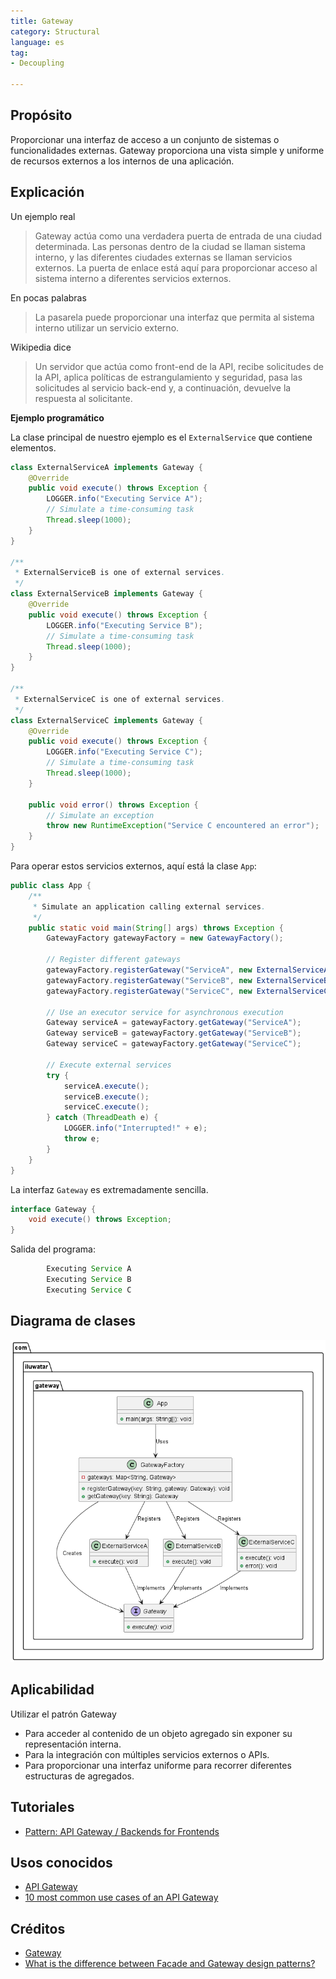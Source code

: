 ```yaml
---
title: Gateway
category: Structural
language: es
tag:
- Decoupling

---
```


## Propósito

Proporcionar una interfaz de acceso a un conjunto de sistemas o funcionalidades externas. Gateway proporciona una vista simple y uniforme de
recursos externos a los internos de una aplicación.

## Explicación

Un ejemplo real

> Gateway actúa como una verdadera puerta de entrada de una ciudad determinada. Las personas dentro de la ciudad se llaman sistema interno, y las diferentes ciudades externas se llaman servicios externos. La puerta de enlace está aquí para proporcionar acceso al sistema interno a diferentes servicios externos.

En pocas palabras

> La pasarela puede proporcionar una interfaz que permita al sistema interno utilizar un servicio externo.

Wikipedia dice

> Un servidor que actúa como front-end de la API, recibe solicitudes de la API, aplica políticas de estrangulamiento y seguridad, pasa las solicitudes al servicio back-end y, a continuación, devuelve la respuesta al solicitante.

**Ejemplo programático**

La clase principal de nuestro ejemplo es el `ExternalService` que contiene elementos.

```java
class ExternalServiceA implements Gateway {
    @Override
    public void execute() throws Exception {
        LOGGER.info("Executing Service A");
        // Simulate a time-consuming task
        Thread.sleep(1000);
    }
}

/**
 * ExternalServiceB is one of external services.
 */
class ExternalServiceB implements Gateway {
    @Override
    public void execute() throws Exception {
        LOGGER.info("Executing Service B");
        // Simulate a time-consuming task
        Thread.sleep(1000);
    }
}

/**
 * ExternalServiceC is one of external services.
 */
class ExternalServiceC implements Gateway {
    @Override
    public void execute() throws Exception {
        LOGGER.info("Executing Service C");
        // Simulate a time-consuming task
        Thread.sleep(1000);
    }

    public void error() throws Exception {
        // Simulate an exception
        throw new RuntimeException("Service C encountered an error");
    }
}
```

Para operar estos servicios externos, aquí está la clase `App`:

```java
public class App {
    /**
     * Simulate an application calling external services.
     */
    public static void main(String[] args) throws Exception {
        GatewayFactory gatewayFactory = new GatewayFactory();

        // Register different gateways
        gatewayFactory.registerGateway("ServiceA", new ExternalServiceA());
        gatewayFactory.registerGateway("ServiceB", new ExternalServiceB());
        gatewayFactory.registerGateway("ServiceC", new ExternalServiceC());

        // Use an executor service for asynchronous execution
        Gateway serviceA = gatewayFactory.getGateway("ServiceA");
        Gateway serviceB = gatewayFactory.getGateway("ServiceB");
        Gateway serviceC = gatewayFactory.getGateway("ServiceC");

        // Execute external services
        try {
            serviceA.execute();
            serviceB.execute();
            serviceC.execute();
        } catch (ThreadDeath e) {
            LOGGER.info("Interrupted!" + e);
            throw e;
        }
    }
}
```

La interfaz `Gateway` es extremadamente sencilla.

```java
interface Gateway {
    void execute() throws Exception;
}
```

Salida del programa:

```java
        Executing Service A
        Executing Service B
        Executing Service C
```

## Diagrama de clases

![alt text](./etc/gateway.urm.png "gateway")

## Aplicabilidad

Utilizar el patrón Gateway

* Para acceder al contenido de un objeto agregado sin exponer su representación interna.
* Para la integración con múltiples servicios externos o APIs.
* Para proporcionar una interfaz uniforme para recorrer diferentes estructuras de agregados.

## Tutoriales

* [Pattern: API Gateway / Backends for Frontends](https://microservices.io/patterns/apigateway.html)

## Usos conocidos

* [API Gateway](https://java-design-patterns.com/patterns/api-gateway/)
* [10 most common use cases of an API Gateway](https://apisix.apache.org/blog/2022/10/27/ten-use-cases-api-gateway/)

## Créditos

* [Gateway](https://martinfowler.com/articles/gateway-pattern.html)
* [What is the difference between Facade and Gateway design patterns?](https://stackoverflow.com/questions/4422211/what-is-the-difference-between-facade-and-gateway-design-patterns)
